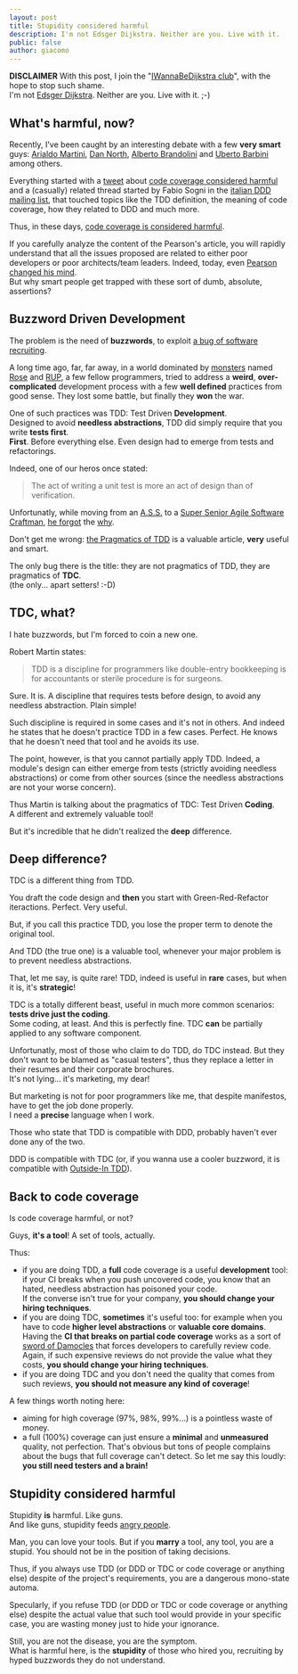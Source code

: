 ```yaml
---
layout: post
title: Stupidity considered harmful
description: I'm not Edsger Dijkstra. Neither are you. Live with it.
public: false
author: giacomo
---
```


**DISCLAIMER** With this post, I join the "[IWannaBeDijkstra club][considered-harmful]", with the hope to stop such shame.  
I'm not  [Edsger Dijkstra][dijkstra]. Neither are you. Live with it. ;-)

What's harmful, now?
-------------------------------
Recently, I've been caught by an interesting debate with a few **very smart** guys: [Arialdo Martini][arialdo], [Dan North][dan], [Alberto Brandolini][alberto] and [Uberto Barbini][uberto] among others.

Everything started with a [tweet][twt1] about [code coverage considered harmful][ccch] and a (casually) related thread started by Fabio Sogni in the [italian DDD mailing list][ddd-it], that touched topics like the TDD definition, the meaning of code coverage, how they related to DDD and much more.

Thus, in these days, [code coverage is considered harmful][ccch].

If you carefully analyze the content of the Pearson's article, you will rapidly understand that all the issues proposed are related to either poor developers or poor architects/team leaders. Indeed, today, even [Pearson changed his mind][pchm].  
But why smart people get trapped with these sort of dumb, absolute, assertions?

Buzzword Driven Development
------------------------------------------
The problem is the need of **buzzwords**, to exploit [a bug of software recruiting][information-asymmetry].

A long time ago, far, far away, in a world dominated by [monsters][sc] named [Rose][rose] and [RUP][rup], a few fellow programmers, tried to address a **weird**, **over-complicated** development process with a few **well defined** practices from good sense. They lost some battle, but finally they **won** the war.

One of such practices was TDD: Test Driven **Development**.  
Designed to avoid **needless abstractions**, TDD did simply require that you write **tests first**.  
**First**. Before everything else. Even design had to emerge from tests and refactorings. 

Indeed, one of our heros once stated:

> The act of writing a unit test is more an act of design than of verification.

Unfortunatly, while moving from an [A.S.S.][ass] to a [Super Senior Agile Software Craftman][craftmanship], [he forgot][pragmatics] the [why][swwhy].

Don't get me wrong: [the Pragmatics of TDD][pragmatics] is a valuable article, **very** useful and smart.

The only bug there is the title: they are not pragmatics of TDD, they are pragmatics of **TDC**.  
(the only... apart setters! :-D)

TDC, what?
----------------
I hate buzzwords, but I'm forced to coin a new one.

Robert Martin states:

> TDD is a discipline for programmers like double-entry bookkeeping is for accountants or sterile procedure is for surgeons.

Sure. It is. A discipline that requires tests before design, to avoid any needless abstraction. Plain simple!

Such discipline is required in some cases and it's not in others. And indeed he states that he doesn't practice TDD in a few cases. Perfect. He knows that he doesn't need that tool and he avoids its use.

The point, however, is that you cannot partially apply TDD. 
Indeed, a module's design can either emerge from tests (strictly avoiding needless abstractions) or come from other sources (since the needless abstractions are not your worse concern).

Thus Martin is talking about the pragmatics of TDC: Test Driven **Coding**.  
A different and extremely valuable tool!

But it's incredible that he didn't realized the **deep** difference.

Deep difference?
------------------------
TDC is a different thing from TDD. 

You draft the code design and **then** you start with Green-Red-Refactor iteractions. 
Perfect. Very useful.

But, if you call this practice TDD, you lose the proper term to denote the original tool. 

And TDD (the true one) is a valuable tool, whenever your major problem is to prevent needless abstractions.

That, let me say, is quite rare! TDD, indeed is useful in **rare** cases, but when it is, it's **strategic**!

TDC is a totally different beast, useful in much more common scenarios: **tests drive just the coding**.  
Some coding, at least. And this is perfectly fine. TDC **can** be partially applied to any software component.


Unfortunatly, most of those who claim to do TDD, do TDC instead. But they don't want to be blamed as "casual testers", thus they replace a letter in their resumes and their corporate brochures.  
It's not lying... it's marketing, my dear!

But marketing is not for poor programmers like me, that despite manifestos, have to get the job done properly.  
I need a **precise** language when I work.

Those who state that TDD is compatible with DDD, probably haven't ever done any of the two.

DDD is compatible with TDC (or, if you wanna use a cooler buzzword, it is compatible with [Outside-In TDD][oitdd]).

Back to code coverage
--------------------------------
Is code coverage harmful, or not?

Guys, **it's a tool**! A set of tools, actually.

Thus:

- if you are doing TDD, a **full** code coverage is a useful **development** tool: if your CI breaks when you push uncovered code, you know that an hated, needless abstraction has poisoned your code.  
  If the converse isn't true for your company, **you should change your hiring techniques**.
- if you are doing TDC, **sometimes** it's useful too: for example when you have to code **higher level abstractions** or **valuable core domains**. Having the **CI that breaks on partial code coverage** works as a sort of [sword of Damocles][sod] that forces developers to carefully review code.  
  Again, if such expensive reviews do not provide the value what they costs, **you should change your hiring techniques**.
- if you are doing TDC and you don't need the quality that comes from such reviews, **you should not measure any kind of coverage**!

A few things worth noting here:

- aiming for high coverage (97%, 98%, 99%...) is a pointless waste of money.
- a full (100%) coverage can just ensure a **minimal** and **unmeasured** quality, not perfection. That's obvious but tons of people complains about the bugs that full coverage can't detect.
So let me say this loudly: **you still need testers and a brain!**

Stupidity considered harmful
---------------------------------------
Stupidity **is** harmful. Like guns.  
And like guns, stupidity feeds [angry people][nra].

Man, you can love your tools. But if you **marry** a tool, any tool, you are a stupid. You should not be in the position of taking decisions.

Thus, if you always use TDD (or DDD or TDC or code coverage or anything else) despite of the project's requirements, you are a dangerous mono-state automa.

Specularly, if you refuse TDD (or DDD or TDC or code coverage or anything else) despite the actual value that such tool would provide in your specific case, you are wasting money just to hide your ignorance.

Still, you are not the disease, you are the symptom.  
What is harmful here, is the **stupidity** of those who hired you, recruiting by hyped buzzwords they do not understand.


[considered-harmful]: http://en.wikipedia.org/wiki/Considered_harmful
[dijkstra]: http://en.wikipedia.org/wiki/Edsger_Dijkstra
[dan]: http://dannorth.net/blog/
[arialdo]: http://arialdomartini.wordpress.com/
[alberto]: http://ziobrando.blogspot.it/
[uberto]: http://blog.gama-soft.com/
[twt1]: https://twitter.com/arialdomartini/status/324117847741710336
[ccch]: http://adiws.blogspot.it/2012/04/code-coverage-considered-harmful.html
[ddd-it]: http://it.groups.yahoo.com/group/DDD-IT/message/587
[pchm]: http://adiws.blogspot.it/2012/04/code-coverage-considered-harmful.html?showComment=1366239087530#c57726293217936925
[information-asymmetry]:http://en.wikipedia.org/wiki/Information_asymmetry
[sc]: http://en.wikipedia.org/wiki/Between_Scylla_and_Charybdis
[rose]: http://www-03.ibm.com/software/products/us/en/ratirosefami
[rup]: http://www-01.ibm.com/software/rational/rup/
[ass]: http://www.agilecertificationnow.info/
[oitdd]: http://blog.ploeh.dk/2013/03/04/outside-in-tdd-versus-ddd/
[swwhy]: http://www.startwithwhy.com/
[craftmanship]: http://manifesto.softwarecraftsmanship.org/
[pragmatics]: http://blog.8thlight.com/uncle-bob/2013/03/06/ThePragmaticsOfTDD.html
[sod]: http://en.wikipedia.org/wiki/Damocles#Sword_of_Damocles
[nra]: http://home.nra.org/
